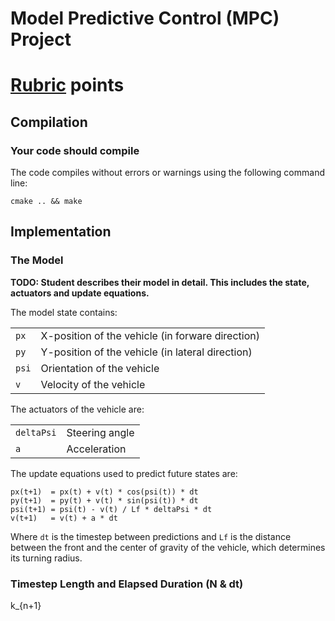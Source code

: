 # Model Predictive Control (MPC) Project

# [Rubric](https://review.udacity.com/#!/rubrics/896/view) points

## Compilation

### Your code should compile

The code compiles without errors or warnings using the following command line:

    cmake .. && make

## Implementation

### The Model

**TODO: Student describes their model in detail. This includes the state, actuators and update equations.**

The model state contains:

|                |                                                  |
|:---------------|:-------------------------------------------------|
| ```px```       | X-position of the vehicle (in forware direction) |
| ```py```       | Y-position of the vehicle (in lateral direction) |
| ```psi```      | Orientation of the vehicle                       |
| ```v```        | Velocity of the vehicle                          |

The actuators of the vehicle are:

|                |                                                  |
|:---------------|:-------------------------------------------------|
| ```deltaPsi``` | Steering angle                                   |
| ```a```        | Acceleration                                     |

The update equations used to predict future states are:

    px(t+1)  = px(t) + v(t) * cos(psi(t)) * dt
    py(t+1)  = py(t) + v(t) * sin(psi(t)) * dt
    psi(t+1) = psi(t) - v(t) / Lf * deltaPsi * dt
    v(t+1)   = v(t) + a * dt

Where ```dt``` is the timestep between predictions and ```Lf``` is the distance between the front and the center of gravity of the vehicle, which determines its turning radius.

### Timestep Length and Elapsed Duration (N & dt)

k_{n+1}
